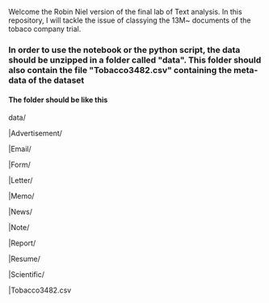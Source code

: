 Welcome the Robin Niel version of the final lab of Text analysis. 
In this repository, I will tackle the issue of classying the 13M~ documents of the tobaco company trial. 
### In order to use the notebook or the python script, the data should be unzipped in a folder called "data". This folder should also contain the file "Tobacco3482.csv" containing the meta-data of the dataset
#### The folder should be like this 
data/

|Advertisement/

|Email/

|Form/

|Letter/

|Memo/

|News/

|Note/

|Report/

|Resume/

|Scientific/

|Tobacco3482.csv
